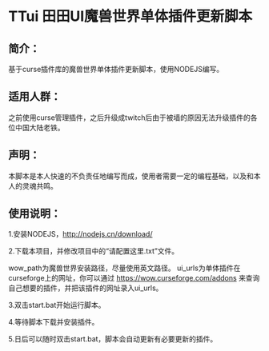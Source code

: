 # TTui  田田UI魔兽世界单体插件更新脚本

## 简介：
  基于curse插件库的魔兽世界单体插件更新脚本，使用NODEJS编写。
## 适用人群：
  之前使用curse管理插件，之后升级成twitch后由于被墙的原因无法升级插件的各位中国大陆老铁。

## 声明：
  本脚本是本人快速的不负责任地编写而成，使用者需要一定的编程基础，以及和本人的灵魂共鸣。

## 使用说明：
1.安装NODEJS，http://nodejs.cn/download/

2.下载本项目，并修改项目中的“请配置这里.txt”文件。

wow_path为魔兽世界安装路径，尽量使用英文路径。
ui_urls为单体插件在curseforge上的网址，你可以通过 https://wow.curseforge.com/addons 来查询自己想要的插件，并把该插件的网址录入ui_urls。

3.双击start.bat开始运行脚本。

4.等待脚本下载并安装插件。

5.日后可以随时双击start.bat，脚本会自动更新有必要更新的插件。


